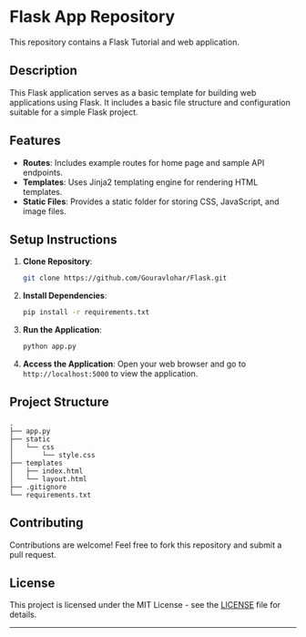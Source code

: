 # Flask App Repository

This repository contains a Flask Tutorial and web application.

## Description

This Flask application serves as a basic template for building web applications using Flask. It includes a basic file structure and configuration suitable for a simple Flask project.

## Features

- **Routes**: Includes example routes for home page and sample API endpoints.
- **Templates**: Uses Jinja2 templating engine for rendering HTML templates.
- **Static Files**: Provides a static folder for storing CSS, JavaScript, and image files.

## Setup Instructions

1. **Clone Repository**: 
    ```bash
    git clone https://github.com/Gouravlohar/Flask.git
    ```

2. **Install Dependencies**:
    ```bash
    pip install -r requirements.txt
    ```

3. **Run the Application**:
    ```bash
    python app.py
    ```

4. **Access the Application**:
    Open your web browser and go to `http://localhost:5000` to view the application.

## Project Structure

```
.
├── app.py
├── static
│   └── css
│       └── style.css
├── templates
│   ├── index.html
│   └── layout.html
├── .gitignore
└── requirements.txt
```

## Contributing

Contributions are welcome! Feel free to fork this repository and submit a pull request.

## License

This project is licensed under the MIT License - see the [LICENSE](LICENSE) file for details.

---
